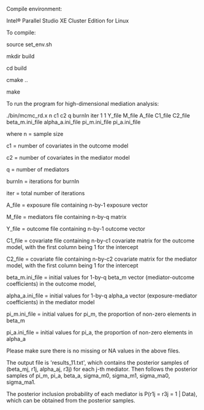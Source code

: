 Compile environment:

Intel® Parallel Studio XE Cluster Edition for Linux

To compile:

source set_env.sh

mkdir build

cd build

cmake ..

make

To run the program for high-dimensional mediation analysis:

./bin/mcmc_rd.x n c1 c2 q burnIn iter 1 1 Y_file M_file A_file C1_file C2_file beta_m.ini_file alpha_a.ini_file pi_m.ini_file pi_a.ini_file

where
n = sample size

c1 = number of covariates in the outcome model

c2 = number of covariates in the mediator model

q = number of mediators

burnIn = iterations for burnIn

iter = total number of iterations

A_file = exposure file containing n-by-1 exposure vector

M_file = mediators file containing n-by-q matrix

Y_file = outcome file containing n-by-1 outcome vector

C1_file = covariate file containing n-by-c1 covariate matrix for the outcome model, with the first column being 1 for the intercept

C2_file = covariate file containing n-by-c2 covariate matrix for the mediator model, with the first column being 1 for the intercept

beta_m.ini_file = initial values for 1-by-q beta_m vector (mediator-outcome coefficients) in the outcome model, 

alpha_a.ini_file = initial values for 1-by-q alpha_a vector (exposure-mediator coefficients) in the mediator model

pi_m.ini_file = initial values for pi_m, the proportion of non-zero elements in beta_m

pi_a.ini_file = initial values for pi_a, the proportion of non-zero elements in alpha_a

Please make sure there is no missing or NA values in the above files.

The output file is 'results_11.txt', which contains the posterior samples of (beta_mj, r1j, alpha_aj, r3j) for each j-th mediator. Then follows the posterior samples of pi_m, pi_a, beta_a, sigma_m0, sigma_m1, sigma_ma0, sigma_ma1.

The posterior inclusion probability of each mediator is P(r1j = r3j = 1 | Data), which can be obtained from the posterior samples.
